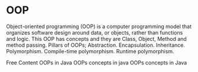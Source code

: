 # OOP

Object-oriented programming (OOP) is a computer programming model that organizes software design around data, or objects, rather than functions and logic. This OOP has concepts and they are Class, Object, Method and method passing. Pillars of OOPs; Abstraction. Encapsulation. Inheritance. Polymorphism. Compile-time polymorphism. Runtime polymorphism.

<ResourceGroupTitle>Free Content</ResourceGroupTitle>
<BadgeLink colorScheme='yellow' badgeText='Read' href='https://www.javatpoint.com/java-oops-concepts'>OOPs in Java</BadgeLink>
<BadgeLink colorScheme='yellow' badgeText='Read' href='https://www.google.com/amp/s/www.geeksforgeeks.org/object-oriented-programming-oops-concept-in-java/amp/'>OOPs concepts in java</BadgeLink>
<BadgeLink badgeText='Watch' href='https://youtu.be/7GwptabrYyk'>OOPs concepts in Java</BadgeLink>
